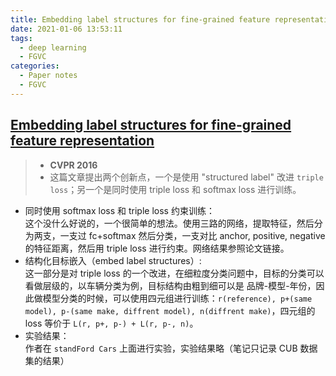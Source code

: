 ```yaml
---
title: Embedding label structures for fine-grained feature representation
date: 2021-01-06 13:53:11
tags: 
  - deep learning
  - FGVC
categories:
  - Paper notes
  - FGVC
---
```


## [Embedding label structures for fine-grained feature representation](https://www.cv-foundation.org/openaccess/content_cvpr_2016/papers/Zhang_Embedding_Label_Structures_CVPR_2016_paper.pdf)
>- **CVPR 2016**
>- 这篇文章提出两个创新点，一个是使用 "structured label" 改进 `triple loss`；另一个是同时使用 triple loss 和 softmax loss 进行训练。

 <!-- more -->

  - 同时使用 softmax loss 和 triple loss 约束训练：  
  这个没什么好说的，一个很简单的想法。使用三路的网络，提取特征，然后分为两支，一支过 fc+softmax 然后分类，一支对比 anchor, positive, negative 的特征距离，然后用 triple loss 进行约束。网络结果参照论文链接。
  - 结构化目标嵌入（embed label structures）:  
  这一部分是对 triple loss 的一个改进，在细粒度分类问题中，目标的分类可以看做层级的，以车辆分类为例，目标结构由粗到细可以是 品牌-模型-年份，因此做模型分类的时候，可以使用四元组进行训练：`r(reference), p+(same model), p-(same make, diffrent model), n(diffrent make)`，四元组的 loss 等价于 `L(r, p+, p-) + L(r, p-, n)`。
  - 实验结果：  
  作者在 `standFord Cars` 上面进行实验，实验结果略（笔记只记录 CUB 数据集的结果）
